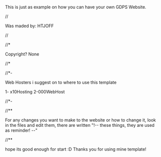 This is just as example on how you can have your own GDPS Website.



//

Was maded by: HTJOFF

//




//*

Copyright? None


//*


//*-

Web Hosters i suggest on to where to use this template

1- x10Hosting
2-000WebHost

//*-



//**

For any changes you want to make to the website or how to change it, look in the files and edit them, there
are written "!-- these things, they are used as reminder! --"

//**


hope its good enough for start :D Thanks you for using mine template!
